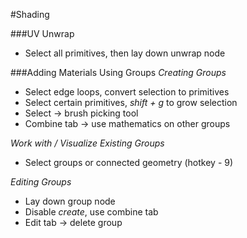 #Shading

###UV Unwrap
* Select all primitives, then lay down unwrap node

###Adding Materials Using Groups
*Creating Groups*
* Select edge loops, convert selection to primitives
* Select certain primitives, *shift + g* to grow selection
* Select -> brush picking tool
* Combine tab -> use mathematics on other groups

*Work with / Visualize Existing Groups*
* Select groups or connected geometry (hotkey - 9)

*Editing Groups*
* Lay down group node
* Disable *create*, use combine tab
* Edit tab -> delete group
